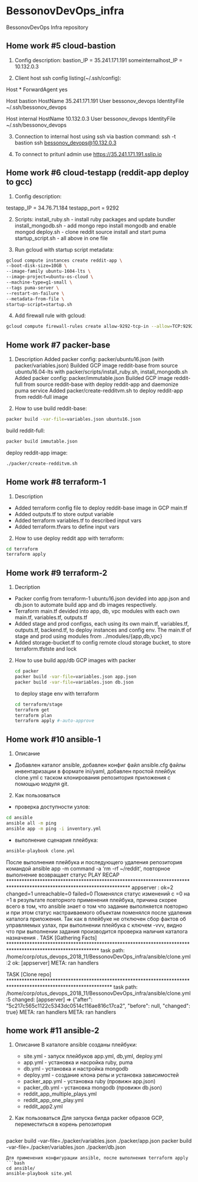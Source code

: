 # BessonovDevOps_infra
BessonovDevOps Infra repository

## Home work #5 cloud-bastion
1. Config description:
	bastion_IP = 35.241.171.191
	someinternalhost_IP = 10.132.0.3

2. Client host ssh config listing(~/.ssh/config):

Host            *
  ForwardAgent  yes

Host            bastion
  HostName      35.241.171.191
  User          bessonov_devops
  IdentityFile  ~/.ssh/bessonov_devops

Host            internal
  HostName      10.132.0.3
  User          bessonov_devops
  IdentityFile  ~/.ssh/bessonov_devops

3. Connection to internal host using ssh via bastion command:
        ssh -t bastion ssh bessonov_devops@10.132.0.3

4. To connect to pritunl admin use https://35.241.171.191.sslip.io

## Home work #6 cloud-testapp (reddit-app deploy to gcc)

1. Config description:

testapp_IP = 34.76.71.184
testapp_port = 9292

2. Scripts:
	install_ruby.sh - install ruby packages and update bundler
 	install_mongodb.sh - add mongo repo install mongodb and enable mongod
 	deploy.sh - clone reddit source install and start puma
 	startup_script.sh - all above in one file

3. Run gcloud with startup script metadata:
  ```bash
  gcloud compute instances create reddit-app \
  --boot-disk-size=10GB \
  --image-family ubuntu-1604-lts \
  --image-project=ubuntu-os-cloud \
  --machine-type=g1-small \
  --tags puma-server \
  --restart-on-failure \
  --metadata-from-file \
  startup-script=startup.sh
  ```
4. Add firewall rule with gcloud:
  ```bash
  gcloud compute firewall-rules create allow-9292-tcp-in --allow=TCP:9292
  ```
## Home work #7 packer-base

1. Description
  Added packer config: packer/ubuntu16.json (with packer/variables.json)
  Builded GCP image reddit-base from source ubuntu16.04-lts with packer/scripts/install_ruby.sh, install_mongodb.sh
  Added packer config: packer/immutable.json
  Builded GCP image reddit-full from source reddit-base with deploy reddit-app and daemonize puma service
  Added packer/create-redditvm.sh to deploy reddit-app from reddit-full image

2. How to use
  build reddit-base:
  ```bash
  packer build -var-file=variables.json ubuntu16.json
  ```

  build reddit-full:
  ```bash
  packer build immutable.json
  ```
  deploy reddit-app image:
  ```bash
  ./packer/create-redditvm.sh
  ```

## Home work #8 terraform-1

1. Description
  - Added terraform config file to deploy reddit-base image in GCP main.tf
  - Added outputs.tf to store output variable
  - Added terraform variables.tf to described input vars
  - Added terraform.tfvars to define input vars

2. How to use
  deploy reddit app with terraform:
  ```bash
  cd terraform
  terraform apply
  ```

## Home work #9 terraform-2

1. Decription
  - Packer config from terraform-1 ubuntu16.json devided into app.json and db.json to automate build app and db images respectively.
  - Terraform main.tf devided into app, db, vpc modules with each own main.tf, variables.tf, outputs.tf
  - Added stage and prod configss, each using its own main.tf, variables.tf, outputs.tf, backend.tf, to deploy instances and config env. The main.tf of stage and prod using modules from ../modules/{app,db,vpc}
  - Added storage-bucket.tf to config remote cloud storage bucket, to store terraform.tfstste and lock
2. How to use
   build app/db GCP images with packer
   ```bash
   cd packer
   packer build -var-file=variables.json app.json
   packer build -var-file=variables.json db.json
   ```
   to deploy stage env with terraform
   ```bash
   cd terraform/stage
   terraform get
   terraform plan
   terraform apply #-auto-approve
   ```

## Home work #10 ansible-1
1. Описание
  - Добавлен каталог ansible, добавлен конфиг файл ansible.cfg файлы инвентаризации в формате ini/yaml, добавлен простой плейбук clone.yml с таском клонирования репозитория приложения с помощью модуля git.

2. Как пользоваться
  - проверка доступности узлов:
  ```bash
  cd ansible
  ansible all -m ping
  ansible app -m ping -i inventory.yml
  ```
  - выполнение сценария плейбука:
  ```bash
  ansible-playbook clone.yml
  ```
  После выполнения плейбука и последующего удаления репозитория командой ansible app -m command -a 'rm -rf
~/reddit', повторное выполнение возвращает статус
PLAY RECAP ***********************************************************************************************************************
appserver                  : ok=2    changed=1    unreachable=0    failed=0
Поменялся статус изменений c =0 на =1 в результате повторного применения плейбука, причина скорее всего в том, что ansible знает о том что задание выполняется повторно и при этом статус настраиваемого объектам поменялся после удаления каталога приложения. Так как в плейбуке не отключен сбор фактов об управляемых узлах, при выполнении плейбука с ключем -vvv, видно что при выполнении задания производится проверка наличия каталога назначения .
TASK [Gathering Facts] ***********************************************************************************************************
task path: /home/corp/otus_devops_2018_11/BessonovDevOps_infra/ansible/clone.yml:2
ok: [appserver]
META: ran handlers

TASK [Clone repo] ****************************************************************************************************************
task path: /home/corp/otus_devops_2018_11/BessonovDevOps_infra/ansible/clone.yml:5
changed: [appserver] => {"after": "5c217c565c1122c5343dc0514c116ae816c17ca2", "before": null, "changed": true}
META: ran handlers
META: ran handlers

## home work #11 ansible-2
1. Описание
   В каталоге ansible созданы плейбуки:
   * site.yml - запуск плейбуков app.yml, db,yml, deploy.yml
   * app.yml - установка и насройка ruby, puma
   * db.yml - установка и настройка mongodb
   * deploy.yml - создание клона репы и установка зависимостей
   * packer_app.yml - установка ruby (провижн app.json)
   * packer_db.yml - установка mongodb (провижн db.json)
   * reddit_app_multiple_plays.yml
   * reddit_app_one_play.yml
   * reddit_app2.yml

2. Как пользоваться
   Для запуска билда packer образов GCP, переместиться в корень репозитория
   ```bash
  packer build -var-file=./packer/variables.json ./packer/app.json
  packer build -var-file=./packer/variables.json ./packer/db.json
  ```
  Для применения конфигурации ansible, после выполнения terraform apply
  ```bash
  cd ansible/
  ansible-playbook site.yml
  ```
